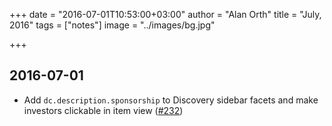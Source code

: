 +++
date = "2016-07-01T10:53:00+03:00"
author = "Alan Orth"
title = "July, 2016"
tags = ["notes"]
image = "../images/bg.jpg"

+++
## 2016-07-01

- Add `dc.description.sponsorship` to Discovery sidebar facets and make investors clickable in item view ([#232](https://github.com/ilri/DSpace/issues/232))

